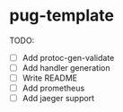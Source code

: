 # pug-template

TODO:
- [ ] Add protoc-gen-validate
- [ ] Add handler generation
- [ ] Write README
- [ ] Add prometheus
- [ ] Add jaeger support
